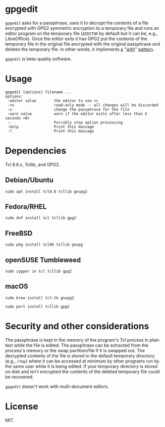 # gpgedit

`gpgedit` asks for a passphrase, uses it to decrypt the contents of a file encrypted with GPG2 symmetric encryption to a temporary file and runs an editor program on the temporary file (`$EDITOR` by default but it can be, e.g., LibreOffice). Once the editor exits it has GPG2 put the contents of the temporary file in the original file encrypted with the original passphrase and deletes the temporary file. In other words, it implements [a](https://wiki.tcl-lang.org/39218) "[with](https://www.python.org/dev/peps/pep-0343/)" [pattern](https://clojuredocs.org/clojure.core/with-open).

`gpgedit` is beta-quality software.

# Usage

```
gpgedit [options] filename ...
options:
 -editor value        the editor to use <>
 -ro                  read-only mode -- all changes will be discarded
 -u                   change the passphrase for the file
 -warn value          warn if the editor exits after less than X seconds <0>
 --                   Forcibly stop option processing
 -help                Print this message
 -?                   Print this message
```

# Dependencies

Tcl 8.6.x, Tcllib, and GPG2.

## Debian/Ubuntu

```shell
sudo apt install tcl8.6 tcllib gnupg2
```

## Fedora/RHEL

```shell
sudo dnf install tcl tcllib gpg2
```

## FreeBSD

```shell
sudo pkg install tcl86 tcllib gnupg
```

## openSUSE Tumbleweed

```shell
sudo zypper in tcl tcllib gpg2
```

## macOS

```shell
sudo brew install tcl-tk gnupg2
```

```shell
sudo port install tcllib gpg2

```

# Security and other considerations

The passphrase is kept in the memory of the program's Tcl process in plain text while the file is edited. The passphrase can be extracted from the process's memory or the swap partition/file if it is swapped out. The decrypted contents of the file is stored in the default temporary directory (e.g., `/tmp`) where it can be accessed at minimum by other programs run by the same user while it is being edited. If your temporary directory is stored on disk and isn't encrypted the contents of the deleted temporary file could be recovered.

`gpgedit` doesn't work with multi-document editors.

# License

MIT.
